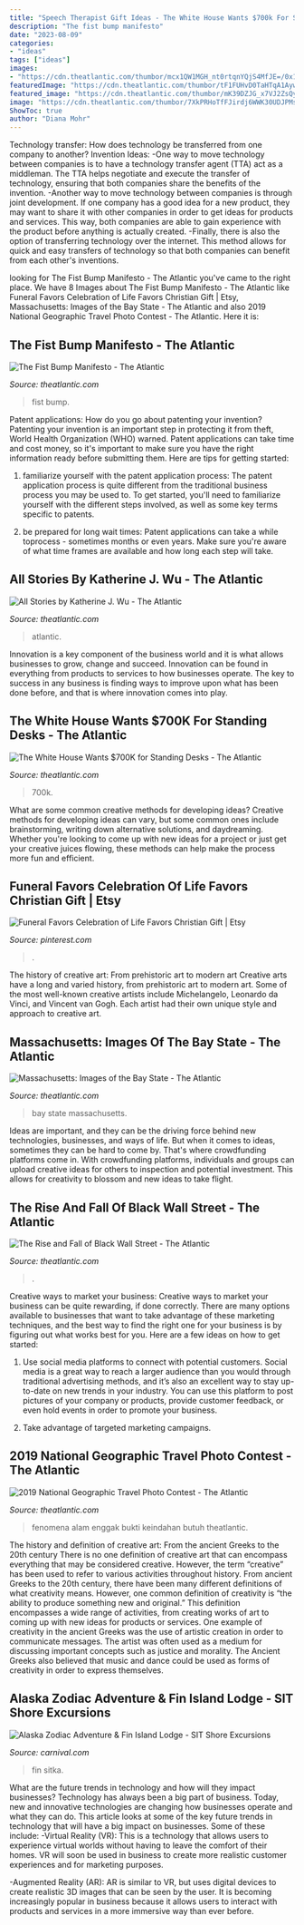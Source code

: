 ```yaml
---
title: "Speech Therapist Gift Ideas - The White House Wants $700k For Standing Desks"
description: "The fist bump manifesto"
date: "2023-08-09"
categories:
- "ideas"
tags: ["ideas"]
images:
- "https://cdn.theatlantic.com/thumbor/mcx1QW1MGH_nt0rtqnYQjS4MfJE=/0x188:2100x1282/960x500/media/img/mt/2016/08/St._Luke-1/original.jpg"
featuredImage: "https://cdn.theatlantic.com/thumbor/tF1FUHvD0TaHTqA1AywEpycoUWk=/0x193:2000x1235/960x500/media/img/photo/2019/05/2019-national-geographic-travel-pho/n01_013-1/original.jpg"
featured_image: "https://cdn.theatlantic.com/thumbor/mK39DZJG_x7VJ2ZsQyGmQQjWbfU=/0x140:2000x1182/960x500/media/img/photo/2020/10/massachusetts-photos/a01_486924520-1/original.jpg"
image: "https://cdn.theatlantic.com/thumbor/7XkPRHoTfFJirdj6WWK30UDJPMs=/0x382:4848x2907/960x500/media/img/nj/2015/10/6/the-white-house-wants-700k/gettyimages-453179232/original.jpg"
ShowToc: true
author: "Diana Mohr"
---
```



Technology transfer: How does technology be transferred from one company to another?
Invention Ideas: 
-One way to move technology between companies is to have a technology transfer agent (TTA) act as a middleman. The TTA helps negotiate and execute the transfer of technology, ensuring that both companies share the benefits of the invention. 
-Another way to move technology between companies is through joint development. If one company has a good idea for a new product, they may want to share it with other companies in order to get ideas for products and services. This way, both companies are able to gain experience with the product before anything is actually created. 
-Finally, there is also the option of transferring technology over the internet. This method allows for quick and easy transfers of technology so that both companies can benefit from each other's inventions.

	

		
looking for The Fist Bump Manifesto - The Atlantic you've came to the right place. We have 8 Images about The Fist Bump Manifesto - The Atlantic like Funeral Favors Celebration of Life Favors Christian Gift | Etsy, Massachusetts: Images of the Bay State - The Atlantic and also 2019 National Geographic Travel Photo Contest - The Atlantic. Here it is:
		
    
## The Fist Bump Manifesto - The Atlantic

<img loading=lazy src="https://cdn.theatlantic.com/assets/media/img/mt/2018/07/GettyImages_84018482/facebook.jpg?1532442053" onerror="this.onerror=null;this.src='https://tse1.mm.bing.net/th?id=OIP.LlCjBJ4K1LL93Fq3ZiZfDQHaD2&amp;pid=15.1';" alt="The Fist Bump Manifesto - The Atlantic">

_Source: theatlantic.com_

>fist bump. 

	

Patent applications: How do you go about patenting your invention?
Patenting your invention is an important step in protecting it from theft, World Health Organization (WHO) warned. Patent applications can take time and cost money, so it's important to make sure you have the right information ready before submitting them. Here are tips for getting started:
1. familiarize yourself with the patent application process: The patent application process is quite different from the traditional business process you may be used to. To get started, you'll need to familiarize yourself with the different steps involved, as well as some key terms specific to patents.



2. be prepared for long wait times: Patent applications can take a while toprocess - sometimes months or even years. Make sure you're aware of what time frames are available and how long each step will take.



    
## All Stories By Katherine J. Wu - The Atlantic

<img loading=lazy src="https://cdn.theatlantic.com/media/None/Katherine_Wu/original.jpg" onerror="this.onerror=null;this.src='https://tse1.mm.bing.net/th?id=OIP.wXWgX0yRxs2UoL854zgNwAHaJb&amp;pid=15.1';" alt="All Stories by Katherine J. Wu - The Atlantic">

_Source: theatlantic.com_

>atlantic. 

	

Innovation is a key component of the business world and it is what allows businesses to grow, change and succeed. Innovation can be found in everything from products to services to how businesses operate. The key to success in any business is finding ways to improve upon what has been done before, and that is where innovation comes into play.

    
## The White House Wants $700K For Standing Desks - The Atlantic

<img loading=lazy src="https://cdn.theatlantic.com/thumbor/7XkPRHoTfFJirdj6WWK30UDJPMs=/0x382:4848x2907/960x500/media/img/nj/2015/10/6/the-white-house-wants-700k/gettyimages-453179232/original.jpg" onerror="this.onerror=null;this.src='https://tse1.mm.bing.net/th?id=OIP.5WFlyLflhtZ0ZF7oXBlnqAHaD2&amp;pid=15.1';" alt="The White House Wants $700K for Standing Desks - The Atlantic">

_Source: theatlantic.com_

>700k. 

	

What are some common creative methods for developing ideas?
Creative methods for developing ideas can vary, but some common ones include brainstorming, writing down alternative solutions, and daydreaming. Whether you're looking to come up with new ideas for a project or just get your creative juices flowing, these methods can help make the process more fun and efficient.

    
## Funeral Favors Celebration Of Life Favors Christian Gift | Etsy

<img loading=lazy src="https://i.pinimg.com/736x/06/44/77/06447769983ef32ebb67fb95a947890d.jpg" onerror="this.onerror=null;this.src='https://tse1.mm.bing.net/th?id=OIP.SDP1D-yoITLh5gcKplS4KAHaFj&amp;pid=15.1';" alt="Funeral Favors Celebration of Life Favors Christian Gift | Etsy">

_Source: pinterest.com_

>. 

	

The history of creative art: From prehistoric art to modern art
Creative arts have a long and varied history, from prehistoric art to modern art. Some of the most well-known creative artists include Michelangelo, Leonardo da Vinci, and Vincent van Gogh. Each artist had their own unique style and approach to creative art.

    
## Massachusetts: Images Of The Bay State - The Atlantic

<img loading=lazy src="https://cdn.theatlantic.com/thumbor/mK39DZJG_x7VJ2ZsQyGmQQjWbfU=/0x140:2000x1182/960x500/media/img/photo/2020/10/massachusetts-photos/a01_486924520-1/original.jpg" onerror="this.onerror=null;this.src='https://tse2.mm.bing.net/th?id=OIP.GxAEvzmF0LEPm43ML3rEoQHaD2&amp;pid=15.1';" alt="Massachusetts: Images of the Bay State - The Atlantic">

_Source: theatlantic.com_

>bay state massachusetts. 

	

Ideas are important, and they can be the driving force behind new technologies, businesses, and ways of life. But when it comes to ideas, sometimes they can be hard to come by. That's where crowdfunding platforms come in. With crowdfunding platforms, individuals and groups can upload creative ideas for others to inspection and potential investment. This allows for creativity to blossom and new ideas to take flight.

    
## The Rise And Fall Of Black Wall Street - The Atlantic

<img loading=lazy src="https://cdn.theatlantic.com/thumbor/mcx1QW1MGH_nt0rtqnYQjS4MfJE=/0x188:2100x1282/960x500/media/img/mt/2016/08/St._Luke-1/original.jpg" onerror="this.onerror=null;this.src='https://tse4.mm.bing.net/th?id=OIP.qrWieAd8gzvWYrum8AQ9cQHaD2&amp;pid=15.1';" alt="The Rise and Fall of Black Wall Street - The Atlantic">

_Source: theatlantic.com_

>. 

	

Creative ways to market your business:
Creative ways to market your business can be quite rewarding, if done correctly. There are many options available to businesses that want to take advantage of these marketing techniques, and the best way to find the right one for your business is by figuring out what works best for you. Here are a few ideas on how to get started: 
1. Use social media platforms to connect with potential customers. Social media is a great way to reach a larger audience than you would through traditional advertising methods, and it’s also an excellent way to stay up-to-date on new trends in your industry. You can use this platform to post pictures of your company or products, provide customer feedback, or even hold events in order to promote your business. 

2. Take advantage of targeted marketing campaigns.

    
## 2019 National Geographic Travel Photo Contest - The Atlantic

<img loading=lazy src="https://cdn.theatlantic.com/thumbor/tF1FUHvD0TaHTqA1AywEpycoUWk=/0x193:2000x1235/960x500/media/img/photo/2019/05/2019-national-geographic-travel-pho/n01_013-1/original.jpg" onerror="this.onerror=null;this.src='https://tse3.mm.bing.net/th?id=OIP.gZD5HvEb4ACI6W2M1ovIUgHaD2&amp;pid=15.1';" alt="2019 National Geographic Travel Photo Contest - The Atlantic">

_Source: theatlantic.com_

>fenomena alam enggak bukti keindahan butuh theatlantic. 

	

The history and definition of creative art: From the ancient Greeks to the 20th century
There is no one definition of creative art that can encompass everything that may be considered creative. However, the term “creative” has been used to refer to various activities throughout history. From ancient Greeks to the 20th century, there have been many different definitions of what creativity means. However, one common definition of creativity is “the ability to produce something new and original.” This definition encompasses a wide range of activities, from creating works of art to coming up with new ideas for products or services.
One example of creativity in the ancient Greeks was the use of artistic creation in order to communicate messages. The artist was often used as a medium for discussing important concepts such as justice and morality. The Ancient Greeks also believed that music and dance could be used as forms of creativity in order to express themselves.

    
## Alaska Zodiac Adventure &amp; Fin Island Lodge - SIT Shore Excursions

<img loading=lazy src="https://www.carnival.com/shop/medias/y04-guest-eating-at-lodge-173037.jpg?context=bWFzdGVyfGltYWdlc3w4NTAzN3xpbWFnZS9qcGVnfGltYWdlcy9oMmMvaDJjLzg4MTQ0MDcyODY4MTQuanBnfDU2ZjJhMzcxZjE3NGQ4YTcxMDA3NmU0MzZlYjExY2UxY2FjOWU2ZGY3MTYwYzc5MTc2MjViZDIzYWZlMTk1NjA&amp;w=700&amp;h=550" onerror="this.onerror=null;this.src='https://tse1.mm.bing.net/th?id=OIP.IHR8WhviZz07MC1XOtZ2LQHaF0&amp;pid=15.1';" alt="Alaska Zodiac Adventure &amp; Fin Island Lodge - SIT Shore Excursions">

_Source: carnival.com_

>fin sitka. 

	

What are the future trends in technology and how will they impact businesses?
Technology has always been a big part of business. Today, new and innovative technologies are changing how businesses operate and what they can do. This article looks at some of the key future trends in technology that will have a big impact on businesses. Some of these include:
-Virtual Reality (VR): This is a technology that allows users to experience virtual worlds without having to leave the comfort of their homes. VR will soon be used in business to create more realistic customer experiences and for marketing purposes.

-Augmented Reality (AR): AR is similar to VR, but uses digital devices to create realistic 3D images that can be seen by the user. It is becoming increasingly popular in business because it allows users to interact with products and services in a more immersive way than ever before.

